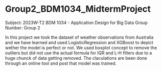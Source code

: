# Group2_BDM1034_MidtermProject
Subject: 2023W-T2 BDM 1034 - Application Design for Big Data Group Number: Group 2

In this project we took the dataset of weather observations from  Australia and we have learned and used LogisticRegression and XGBoost to depict wether the model is perfect or not. We used boxplot concept to remove the outliers but did not use the actual formula for IQR and L-H filters due to a huge chunck of data getting removed. The claculations are been done through an online tool and post that model was trained.
